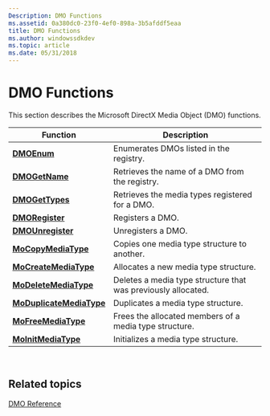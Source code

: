 ```yaml
---
Description: DMO Functions
ms.assetid: 0a380dc0-23f0-4ef0-898a-3b5afddf5eaa
title: DMO Functions
ms.author: windowssdkdev
ms.topic: article
ms.date: 05/31/2018
---
```


# DMO Functions

This section describes the Microsoft DirectX Media Object (DMO) functions.



| Function                                             | Description                                                   |
|------------------------------------------------------|---------------------------------------------------------------|
| [**DMOEnum**](/windows/desktop/api/Dmoreg/nf-dmoreg-dmoenum)                           | Enumerates DMOs listed in the registry.                       |
| [**DMOGetName**](/windows/desktop/api/Dmoreg/nf-dmoreg-dmogetname)                     | Retrieves the name of a DMO from the registry.                |
| [**DMOGetTypes**](/windows/desktop/api/Dmoreg/nf-dmoreg-dmogettypes)                   | Retrieves the media types registered for a DMO.               |
| [**DMORegister**](/windows/desktop/api/Dmoreg/nf-dmoreg-dmoregister)                   | Registers a DMO.                                              |
| [**DMOUnregister**](/windows/desktop/api/Dmoreg/nf-dmoreg-dmounregister)               | Unregisters a DMO.                                            |
| [**MoCopyMediaType**](/windows/desktop/api/Dmort/nf-dmort-mocopymediatype)           | Copies one media type structure to another.                   |
| [**MoCreateMediaType**](/windows/desktop/api/Dmort/nf-dmort-mocreatemediatype)       | Allocates a new media type structure.                         |
| [**MoDeleteMediaType**](/windows/desktop/api/Dmort/nf-dmort-modeletemediatype)       | Deletes a media type structure that was previously allocated. |
| [**MoDuplicateMediaType**](/windows/desktop/api/Dmort/nf-dmort-moduplicatemediatype) | Duplicates a media type structure.                            |
| [**MoFreeMediaType**](/windows/desktop/api/Dmort/nf-dmort-mofreemediatype)           | Frees the allocated members of a media type structure.        |
| [**MoInitMediaType**](/windows/desktop/api/Dmort/nf-dmort-moinitmediatype)           | Initializes a media type structure.                           |



 

## Related topics

<dl> <dt>

[DMO Reference](dmo-reference.md)
</dt> </dl>

 

 



